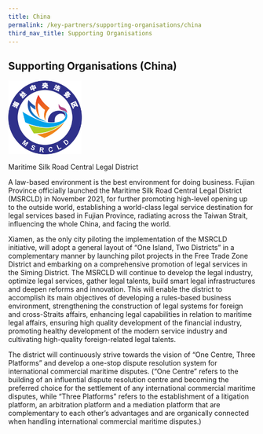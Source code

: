 ```yaml
---
title: China
permalink: /key-partners/supporting-organisations/china
third_nav_title: Supporting Organisations
---
```

<style>
   
  .img-logo img {
    max-height: 70px;
    width: auto; 
    margin-left: 0; 
    }
    
    .msrcld-logo img {
    max-height: 150px;
  }
</style>

## Supporting Organisations (China)

<div class="img-logo msrcld-logo">
  <img src="/images/logo-msrcld.png" title="MSRCLD Logo" alt="MSRCLD Logo">
</div>



Maritime Silk Road Central Legal District

A law-based environment is the best environment for doing business. Fujian Province officially launched the Maritime Silk Road Central Legal District (MSRCLD) in November 2021, for further promoting high-level opening up to the outside world, establishing a world-class legal service destination for legal services based in Fujian Province, radiating across the Taiwan Strait, influencing the whole China, and facing the world. 

Xiamen, as the only city piloting the implementation of the MSRCLD initiative, will adopt a general layout of “One Island, Two Districts” in a complementary manner by launching pilot projects in the Free Trade Zone District and embarking on a comprehensive promotion of legal services in the Siming District. The MSRCLD will continue to develop the legal industry, optimize legal services, gather legal talents, build smart legal infrastructures and deepen reforms and innovation. This will enable the district to accomplish its main objectives of developing a rules-based business environment, strengthening the construction of legal systems for foreign and cross-Straits affairs, enhancing legal capabilities in relation to maritime legal affairs, ensuring high quality development of the financial industry, promoting healthy development of the modern service industry and cultivating high-quality foreign-related legal talents. 

The district will continuously strive towards the vision of “One Centre, Three Platforms” and develop a one-stop dispute resolution system for international commercial maritime disputes. (“One Centre” refers to the building of an influential dispute resolution centre and becoming the preferred choice for the settlement of any international commercial maritime disputes, while “Three Platforms” refers to the establishment of a litigation platform, an arbitration platform and a mediation platform that are complementary to each other’s advantages and are organically connected when handling international commercial maritime disputes.)
